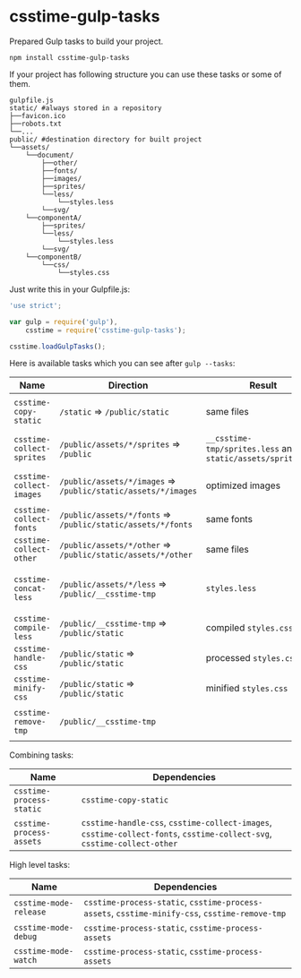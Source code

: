 # csstime-gulp-tasks
Prepared Gulp tasks to build your project.

```
npm install csstime-gulp-tasks
```

If your project has following structure you can use these tasks or some of them.

```
gulpfile.js
static/ #always stored in a repository
├──favicon.ico
├──robots.txt
└──...
public/ #destination directory for built project
└──assets/
	└──document/
		├──other/
		├──fonts/
		├──images/
		├──sprites/
		└──less/
			└──styles.less
		└──svg/
	└──componentA/
		├──sprites/
		└──less/
        	└──styles.less
		└──svg/
	└──componentB/
		└──css/
			└──styles.css
```

Just write this in your Gulpfile.js:
```javascript
'use strict';

var gulp = require('gulp'),
	csstime = require('csstime-gulp-tasks');

csstime.loadGulpTasks();
```

Here is available tasks which you can see after `gulp --tasks`:

| Name						| Direction														| Result																| Description										|
|---------------------------|---------------------------------------------------------------|-----------------------------------------------------------------------|---------------------------------------------------|
| `csstime-copy-static`		| `/static` => `/public/static`									| same files															| Copy static files without any changes				|
| `csstime-collect-sprites`	| `/public/assets/*/sprites` => `/public`						| `__csstime-tmp/sprites.less` and `static/assets/sprites.png`			| Build and optimize sprites						|
| `csstime-collect-images`	| `/public/assets/*/images` => `/public/static/assets/*/images`	| optimized images														| Copy and optimize images							|
| `csstime-collect-fonts`	| `/public/assets/*/fonts` => `/public/static/assets/*/fonts`	| same fonts															| Copy fonts										|
| `csstime-collect-other`	| `/public/assets/*/other` => `/public/static/assets/*/other`	| same files															| Copy files										|
| `csstime-concat-less`		| `/public/assets/*/less` => `/public/__csstime-tmp`			| `styles.less`															| Create main less file with import references		|
| `csstime-compile-less`	| `/public/__csstime-tmp` => `/public/static`					| compiled `styles.css`													| Compile less										|
| `csstime-handle-css`		| `/public/static` => `/public/static`							| processed `styles.css`												| Handle css (css.pleeease) 						|
| `csstime-minify-css`		| `/public/static` => `/public/static`							| minified `styles.css`													| Minify css (csso)									|
| `csstime-remove-tmp`		| `/public/__csstime-tmp`										| 																		| Remove temporary files							|


Combining tasks:

| Name						| Dependencies																												|
|---------------------------|---------------------------------------------------------------------------------------------------------------------------|
| `csstime-process-static`	| `csstime-copy-static`																										|
| `csstime-process-assets`	| `csstime-handle-css`, `csstime-collect-images`, `csstime-collect-fonts`, `csstime-collect-svg`, `csstime-collect-other`	|


High level tasks:

| Name						| Dependencies																												|
|---------------------------|---------------------------------------------------------------------------------------------------------------------------|
| `csstime-mode-release`	| `csstime-process-static`, `csstime-process-assets`, `csstime-minify-css`, `csstime-remove-tmp`							|
| `csstime-mode-debug`		| `csstime-process-static`, `csstime-process-assets`																		|
| `csstime-mode-watch`		| `csstime-process-static`, `csstime-process-assets`																		|